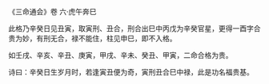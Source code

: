 《三命通会》卷 六·虎午奔巳

此格乃辛癸日见丑寅，取寅刑、丑合，刑合出巳中丙戊为辛癸官星，更得一酉字合贵为妙，有刑无合，禄不能住，柱见申巳，即不入格。

如壬戌、辛亥、辛丑、庚寅，甲戌、辛未、癸丑、甲寅，二命合格为贵。

诗曰：辛癸日生岁月时，若逢寅丑便为奇，寅刑丑合巳中禄，此是功名福贵基。

